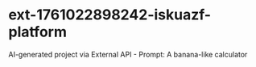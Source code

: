 # ext-1761022898242-iskuazf-platform
AI-generated project via External API - Prompt: A banana-like calculator
